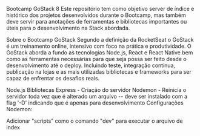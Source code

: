 Bootcamp GoStack 8
Este repositório tem como objetivo server de índice e histórico dos projetos desenvolvidos durante o Bootcamp, mas também deve servir para anotações de ferramentas e bibliotecas importantes ou úteis para o desenvolvimento na Stack abordada.

Sobre o Bootcamp GoStack
Segundo a definição da RocketSeat o GoStack é um treinamento online, intensivo com foco na prática e produtividade. O GoStack aborda a fundo as tecnologias Node.js, React e React Native bem como as ferramentas necessárias para que seja possa ser feito desde o desenvolvimento até o deploy. Incluindo teste, integração contínua, publicação na lojas e as mais utilizadas bibliotecas e frameworks para ser capaz de enfrentar os desafios reais.

Node.js
Bibliotecas
Express - Criação do servidor
Nodemon - Reinicia o servidor toda vez que é alterado um arquivo -- deve ser instalado com a flag '-D' indicando que é apenas para desenvolvimento
Configurações
Nodemon:

Adicionar "scripts" como o comando "dev" para executar o arquivo de index
